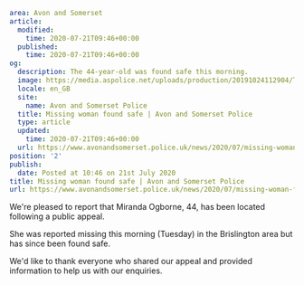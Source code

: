 ```yaml
area: Avon and Somerset
article:
  modified:
    time: 2020-07-21T09:46+00:00
  published:
    time: 2020-07-21T09:46+00:00
og:
  description: The 44-year-old was found safe this morning.
  image: https://media.aspolice.net/uploads/production/20191024112904/Thank-you-Twitter-e1537865157636.jpg
  locale: en_GB
  site:
    name: Avon and Somerset Police
  title: Missing woman found safe | Avon and Somerset Police
  type: article
  updated:
    time: 2020-07-21T09:46+00:00
  url: https://www.avonandsomerset.police.uk/news/2020/07/missing-woman-found-safe/
position: '2'
publish:
  date: Posted at 10:46 on 21st July 2020
title: Missing woman found safe | Avon and Somerset Police
url: https://www.avonandsomerset.police.uk/news/2020/07/missing-woman-found-safe/
```

We're pleased to report that Miranda Ogborne, 44, has been located following a public appeal.

She was reported missing this morning (Tuesday) in the Brislington area but has since been found safe.

We'd like to thank everyone who shared our appeal and provided information to help us with our enquiries.
